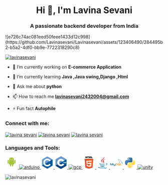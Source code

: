 
<h1 align="center">Hi 👋, I'm Lavina Sevani</h1>
<h3 align="center">A passionate backend developer from India</h3>
![e726c74ac081eed50feee1433d12c998](https://github.com/Lavinasevani/Lavinasevani/assets/123406490/284495b2-b5a2-4df0-bb9e-7722318290c8)

<p align="left"> <a href="https://github.com/ryo-ma/github-profile-trophy"><img src="https://github-profile-trophy.vercel.app/?username=lavinasevani" alt="lavinasevani" /></a> </p>

- 🔭 I’m currently working on **E-commerce Application**

- 🌱 I’m currently learning **Java ,Java swing,Django ,Html**

- 💬 Ask me about **python**

- 📫 How to reach me **lavinasevani2432004@gmail.com**

- ⚡ Fun fact **Autophile**

<h3 align="left">Connect with me:</h3>
<p align="left">
<a href="https://linkedin.com/in/lavina sevani" target="blank"><img align="center" src="https://raw.githubusercontent.com/rahuldkjain/github-profile-readme-generator/master/src/images/icons/Social/linked-in-alt.svg" alt="lavina sevani" height="30" width="40" /></a>
<a href="https://www.hackerrank.com/lavina sevani" target="blank"><img align="center" src="https://raw.githubusercontent.com/rahuldkjain/github-profile-readme-generator/master/src/images/icons/Social/hackerrank.svg" alt="lavina sevani" height="30" width="40" /></a>
<a href="https://www.leetcode.com/lavina sevani" target="blank"><img align="center" src="https://raw.githubusercontent.com/rahuldkjain/github-profile-readme-generator/master/src/images/icons/Social/leet-code.svg" alt="lavina sevani" height="30" width="40" /></a>
</p>

<h3 align="left">Languages and Tools:</h3>
<p align="left"> <a href="https://developer.android.com" target="_blank" rel="noreferrer"> <img src="https://raw.githubusercontent.com/devicons/devicon/master/icons/android/android-original-wordmark.svg" alt="android" width="40" height="40"/> </a> <a href="https://www.arduino.cc/" target="_blank" rel="noreferrer"> <img src="https://cdn.worldvectorlogo.com/logos/arduino-1.svg" alt="arduino" width="40" height="40"/> </a> <a href="https://www.cprogramming.com/" target="_blank" rel="noreferrer"> <img src="https://raw.githubusercontent.com/devicons/devicon/master/icons/c/c-original.svg" alt="c" width="40" height="40"/> </a> <a href="https://www.w3schools.com/cpp/" target="_blank" rel="noreferrer"> <img src="https://raw.githubusercontent.com/devicons/devicon/master/icons/cplusplus/cplusplus-original.svg" alt="cplusplus" width="40" height="40"/> </a> <a href="https://cloud.google.com" target="_blank" rel="noreferrer"> <img src="https://www.vectorlogo.zone/logos/google_cloud/google_cloud-icon.svg" alt="gcp" width="40" height="40"/> </a> <a href="https://www.w3.org/html/" target="_blank" rel="noreferrer"> <img src="https://raw.githubusercontent.com/devicons/devicon/master/icons/html5/html5-original-wordmark.svg" alt="html5" width="40" height="40"/> </a> <a href="https://www.java.com" target="_blank" rel="noreferrer"> <img src="https://raw.githubusercontent.com/devicons/devicon/master/icons/java/java-original.svg" alt="java" width="40" height="40"/> </a> <a href="https://www.mysql.com/" target="_blank" rel="noreferrer"> <img src="https://raw.githubusercontent.com/devicons/devicon/master/icons/mysql/mysql-original-wordmark.svg" alt="mysql" width="40" height="40"/> </a> <a href="https://www.python.org" target="_blank" rel="noreferrer"> <img src="https://raw.githubusercontent.com/devicons/devicon/master/icons/python/python-original.svg" alt="python" width="40" height="40"/> </a> <a href="https://unity.com/" target="_blank" rel="noreferrer"> <img src="https://www.vectorlogo.zone/logos/unity3d/unity3d-icon.svg" alt="unity" width="40" height="40"/> </a> </p>

<p><img align="center" src="https://github-readme-streak-stats.herokuapp.com/?user=lavinasevani&" alt="lavinasevani" /></p>
